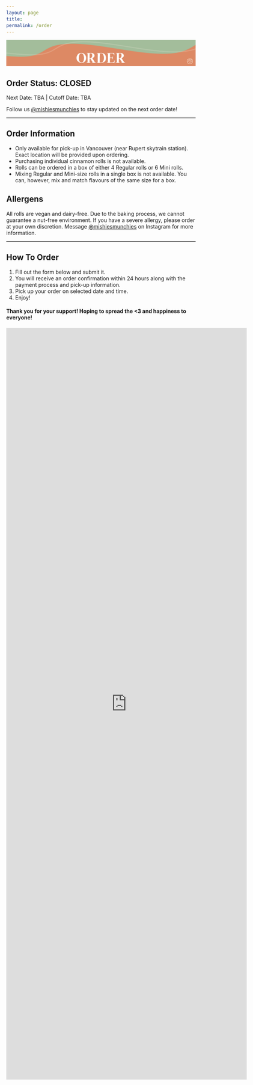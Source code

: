 ```yaml
---
layout: page
title: 
permalink: /order
---
```


<img class="page-banner" src="../assets/img/order-banner.svg">

## Order Status: CLOSED
Next Date: TBA | Cutoff Date: TBA

Follow us [@mishiesmunchies](https://www.instagram.com/mishiesmunchies/) to stay updated on the next order date!

---

## Order Information
- Only available for pick-up in Vancouver (near Rupert skytrain station). Exact location will be provided upon ordering.
- Purchasing individual cinnamon rolls is not available. 
- Rolls can be ordered in a box of either 4 Regular rolls or 6 Mini rolls.
- Mixing Regular and Mini-size rolls in a single box is not available. You can, however, mix and match flavours of the same size for a box. 

## Allergens
All rolls are vegan and dairy-free. Due to the baking process, we cannot guarantee a nut-free environment. If you have a severe allergy, please order at your own discretion. Message [@mishiesmunchies](https://www.instagram.com/mishiesmunchies/) on Instagram for more information. 

---

## How To Order
1. Fill out the form below and submit it.
2. You will receive an order confirmation within 24 hours along with the payment process and pick-up information.
3. Pick up your order on selected date and time.
4. Enjoy!

#### Thank you for your support! Hoping to spread the <3 and happiness to everyone!

<iframe src="https://docs.google.com/forms/d/e/1FAIpQLSfuDx8gzm7VhwqWfyYDL8pve3tsZaDPJ70bwes-9EZ683i2RQ/viewform?embedded=true" width="640" height="2000" frameborder="0" marginheight="0" marginwidth="0">Loading…</iframe>